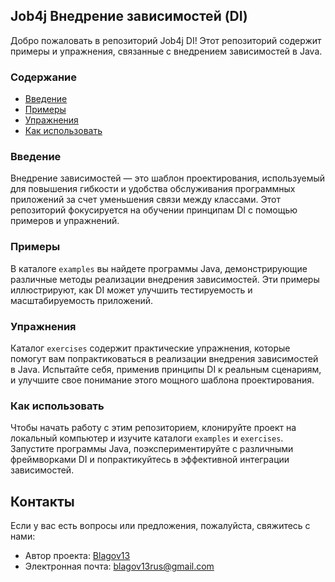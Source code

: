 ## Job4j Внедрение зависимостей (DI)

Добро пожаловать в репозиторий Job4j DI! Этот репозиторий содержит примеры и упражнения, связанные с внедрением зависимостей в Java.

### Содержание
- [Введение](#introduction)
- [Примеры](#examples)
- [Упражнения](#exercises)
- [Как использовать](#how-to-use)

### Введение
Внедрение зависимостей — это шаблон проектирования, используемый для повышения гибкости и удобства обслуживания программных приложений за счет уменьшения связи между классами. Этот репозиторий фокусируется на обучении принципам DI с помощью примеров и упражнений.

### Примеры
В каталоге `examples` вы найдете программы Java, демонстрирующие различные методы реализации внедрения зависимостей. Эти примеры иллюстрируют, как DI может улучшить тестируемость и масштабируемость приложений.

### Упражнения
Каталог `exercises` содержит практические упражнения, которые помогут вам попрактиковаться в реализации внедрения зависимостей в Java. Испытайте себя, применив принципы DI к реальным сценариям, и улучшите свое понимание этого мощного шаблона проектирования.

### Как использовать
Чтобы начать работу с этим репозиторием, клонируйте проект на локальный компьютер и изучите каталоги `examples` и `exercises`. Запустите программы Java, поэкспериментируйте с различными фреймворками DI и попрактикуйтесь в эффективной интеграции зависимостей.

## Контакты

Если у вас есть вопросы или предложения, пожалуйста, свяжитесь с нами:

- Автор проекта: [Blagov13](https://github.com/Blagov13)
- Электронная почта: blagov13rus@gmail.com
